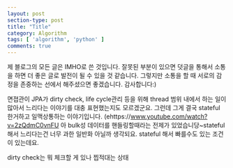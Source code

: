 ```yaml
---
layout: post
section-type: post
title: "Title"
category: Algorithm
tags: [ 'algorithm', 'python' ]
comments: true
---
```

제 블로그의 모든 글은 IMHO로 쓴 것입니다.
잘못된 부분이 있으면 덧글을 통해서 소통을 하면 더 좋은 글로 발전이 될 수 있을 것 같습니다.
그렇지만 소통을 할 때 서로의 감정을 존중하는 선에서 해주셨으면 좋겠습니다.
감사합니다:)


면졉관이 JPA가 dirty check, life cycle관리 등을 위해  thread 범위 내에서 하는 일이 많아서 느리다는 이야기를 대충 표현했는지도 모르겠군요. 그런데 그게 결국 stateful 한거하고 일맥상통하는 이야기입니다. (ehttps://www.youtube.com/watch?v=2zQdmC0vnFU 아 bulk성 데이터를 핸들링할때라는 전제가 있었습니당~stateful 해서 느리다는건 너무 과한 일반화 아닐까 생각되요. stateful 해서 빠를수도 있는 조건이 있는데요.

dirty check는 뭐 체크할 게 있나 찝적대는 상태
